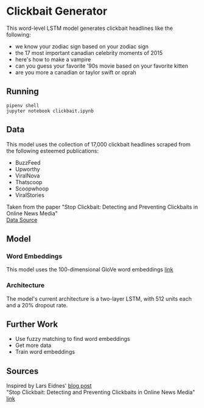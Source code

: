 # Clickbait Generator
This word-level LSTM model generates clickbait headlines like the following:
- we know your zodiac sign based on your zodiac sign
- the 17 most important canadian celebrity moments of 2015
- here's how to make a vampire
- can you guess your favorite '90s movie based on your favorite kitten
- are you more a canadian or taylor swift or oprah

## Running
`pipenv shell`  
`jupyter notebook clickbait.ipynb`

## Data
This model uses the collection of 17,000 clickbait headlines scraped from the following esteemed publications:  
- BuzzFeed
- Upworthy
- ViralNova
- Thatscoop
- Scoopwhoop
- ViralStories

Taken from the paper "Stop Clickbait: Detecting and Preventing Clickbaits in Online News Media"  
[Data Source](https://github.com/bhargaviparanjape/clickbait)

## Model
### Word Embeddings
This model uses the 100-dimensional GloVe word embeddings [link](https://nlp.stanford.edu/projects/glove/)  

### Architecture
The model's current architecture is a two-layer LSTM, with 512 units each and a 20% dropout rate.

## Further Work
- Use fuzzy matching to find word embeddings
- Get more data
- Train word embeddings


## Sources

Inspired by Lars Eidnes' [blog post](https://larseidnes.com/2015/10/13/auto-generating-clickbait-with-recurrent-neural-networks/)  
"Stop Clickbait: Detecting and Preventing Clickbaits in Online News Media" [link](https://github.com/bhargaviparanjape/clickbait)
